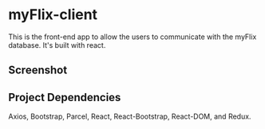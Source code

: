 # myFlix-client

This is the front-end app to allow the users to communicate with the myFlix database. It's built with react.

## Screenshot


## Project Dependencies
Axios, Bootstrap, Parcel, React, React-Bootstrap, React-DOM, and Redux.
